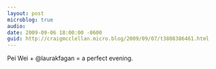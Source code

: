 ```yaml
---
layout: post
microblog: true
audio: 
date: 2009-09-06 18:00:00 -0600
guid: http://craigmcclellan.micro.blog/2009/09/07/t3808386461.html
---
```

Pei Wei + @laurakfagan = a perfect evening.
